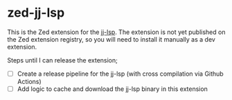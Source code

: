 # zed-jj-lsp

This is the Zed extension for the [jj-lsp](https://github.com/nilskch/jj-lsp). The extension is not
yet published on the Zed extension registry, so you will need to install it manually as a dev
extension.

Steps until I can release the extension;
- [ ] Create a release pipeline for the jj-lsp (with cross compilation via Github Actions)
- [ ] Add logic to cache and download the jj-lsp binary in this extension
